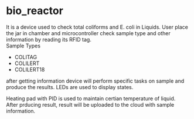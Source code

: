 # bio_reactor

It is a device used to check total coliforms and E. coli in Liquids.
User place the jar in chamber and microcontroller check sample type and other information by reading its RFID tag.  
Sample Types
 - COLITAG
 - COLILERT
 - COLILERT18

after getting information device will perform specific tasks on sample and produce the results.
LEDs are used to display states.

Heating pad with PID is used to maintain certian temperature of liquid.  
After prducing result, result will be uploaded to the cloud with sample information.
